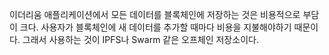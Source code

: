 이더리움 애플리케이션에서 모든 데이터를 블록체인에 저장하는 것은 비용적으로 부담이 크다. 사용자가 블록체인에 새 데이터를 추가할 때마다 비용을 지불해야하기 때문이다. 그래서 사용하는 것이 IPFS나 Swarm 같은 오프체인 저장소이다.